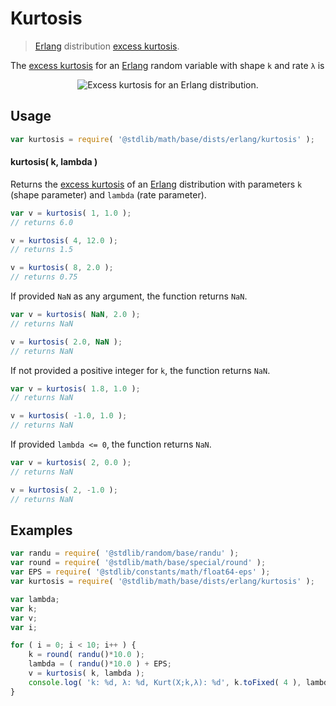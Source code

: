 # Kurtosis

> [Erlang][erlang-distribution] distribution [excess kurtosis][kurtosis].

<!-- Section to include introductory text. Make sure to keep an empty line after the intro `section` element and another before the `/section` close. -->

<section class="intro">

The [excess kurtosis][kurtosis] for an [Erlang][erlang-distribution] random variable with shape `k` and rate `λ` is

<!-- <equation class="equation" label="eq:erlang_kurtosis" align="center" raw="\operatorname{Kurt}\left( X \right) = \frac{6}{k}" alt="Excess kurtosis for an Erlang distribution."> -->

<div class="equation" align="center" data-raw-text="\operatorname{Kurt}\left( X \right) = \frac{6}{k}" data-equation="eq:erlang_kurtosis">
    <img src="https://cdn.rawgit.com/stdlib-js/stdlib/6c7e930588674097b03b3201c5d368532bba6c67/lib/node_modules/@stdlib/math/base/dists/erlang/kurtosis/docs/img/equation_erlang_kurtosis.svg" alt="Excess kurtosis for an Erlang distribution.">
    <br>
</div>

<!-- </equation> -->

</section>

<!-- /.intro -->

<!-- Package usage documentation. -->

<section class="usage">

## Usage

```javascript
var kurtosis = require( '@stdlib/math/base/dists/erlang/kurtosis' );
```

#### kurtosis( k, lambda )

Returns the [excess kurtosis][kurtosis] of an [Erlang][erlang-distribution] distribution with parameters `k` (shape parameter) and `lambda` (rate parameter).

```javascript
var v = kurtosis( 1, 1.0 );
// returns 6.0

v = kurtosis( 4, 12.0 );
// returns 1.5

v = kurtosis( 8, 2.0 );
// returns 0.75
```

If provided `NaN` as any argument, the function returns `NaN`.

```javascript
var v = kurtosis( NaN, 2.0 );
// returns NaN

v = kurtosis( 2.0, NaN );
// returns NaN
```

If not provided a positive integer for `k`, the function returns `NaN`.

```javascript
var v = kurtosis( 1.8, 1.0 );
// returns NaN

v = kurtosis( -1.0, 1.0 );
// returns NaN
```

If provided `lambda <= 0`, the function returns `NaN`.

```javascript
var v = kurtosis( 2, 0.0 );
// returns NaN

v = kurtosis( 2, -1.0 );
// returns NaN
```

</section>

<!-- /.usage -->

<!-- Package usage notes. Make sure to keep an empty line after the `section` element and another before the `/section` close. -->

<section class="notes">

</section>

<!-- /.notes -->

<!-- Package usage examples. -->

<section class="examples">

## Examples

<!-- eslint no-undef: "error" -->

```javascript
var randu = require( '@stdlib/random/base/randu' );
var round = require( '@stdlib/math/base/special/round' );
var EPS = require( '@stdlib/constants/math/float64-eps' );
var kurtosis = require( '@stdlib/math/base/dists/erlang/kurtosis' );

var lambda;
var k;
var v;
var i;

for ( i = 0; i < 10; i++ ) {
    k = round( randu()*10.0 );
    lambda = ( randu()*10.0 ) + EPS;
    v = kurtosis( k, lambda );
    console.log( 'k: %d, λ: %d, Kurt(X;k,λ): %d', k.toFixed( 4 ), lambda.toFixed( 4 ), v.toFixed( 4 ) );
}
```

</section>

<!-- /.examples -->

<!-- Section to include cited references. If references are included, add a horizontal rule *before* the section. Make sure to keep an empty line after the `section` element and another before the `/section` close. -->

<section class="references">

</section>

<!-- /.references -->

<!-- Section for all links. Make sure to keep an empty line after the `section` element and another before the `/section` close. -->

<section class="links">

[erlang-distribution]: https://en.wikipedia.org/wiki/Erlang_distribution

[kurtosis]: https://en.wikipedia.org/wiki/Kurtosis

</section>

<!-- /.links -->
